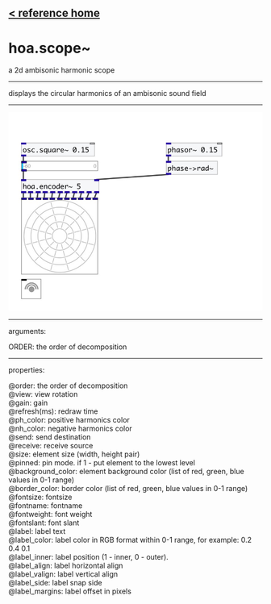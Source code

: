 [< reference home](index.html)
---

# hoa.scope~


a 2d ambisonic harmonic scope

---

displays the circular harmonics of an ambisonic sound field
<br>


---


![example](examples/hoa.scope~-example.jpg)

---
arguments:

ORDER: the order of decomposition<br>

---
properties:

@order: the order of decomposition<br>
@view: view rotation<br>
@gain: gain<br>
@refresh(ms): redraw time<br>
@ph_color: positive harmonics
            color<br>
@nh_color: negative harmonics
            color<br>
@send: send destination<br>
@receive: receive source<br>
@size: element size (width, height
            pair)<br>
@pinned: pin mode. if 1 - put element
            to the lowest level<br>
@background_color: element
            background color (list of red, green, blue values in 0-1 range)<br>
@border_color: border color (list
            of red, green, blue values in 0-1 range)<br>
@fontsize: 
            fontsize<br>
@fontname: fontname<br>
@fontweight: font
            weight<br>
@fontslant: font
            slant<br>
@label: label text<br>
@label_color: label color in RGB format
            within 0-1 range, for example: 0.2 0.4 0.1<br>
@label_inner: label position (1 -
            inner, 0 - outer).<br>
@label_align: 
            label horizontal align<br>
@label_valign: 
            label vertical align<br>
@label_side: 
            label snap side<br>
@label_margins: label offset in
            pixels<br>


